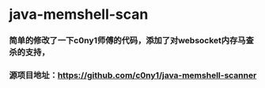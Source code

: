 # java-memshell-scan
### 简单的修改了一下c0ny1师傅的代码，添加了对websocket内存马查杀的支持，
### 源项目地址：https://github.com/c0ny1/java-memshell-scanner
